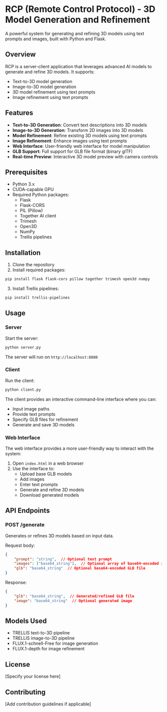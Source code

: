 # RCP (Remote Control Protocol) - 3D Model Generation and Refinement

A powerful system for generating and refining 3D models using text prompts and images, built with Python and Flask.

## Overview

RCP is a server-client application that leverages advanced AI models to generate and refine 3D models. It supports:
- Text-to-3D model generation
- Image-to-3D model generation
- 3D model refinement using text prompts
- Image refinement using text prompts

## Features

- **Text-to-3D Generation**: Convert text descriptions into 3D models
- **Image-to-3D Generation**: Transform 2D images into 3D models
- **Model Refinement**: Refine existing 3D models using text prompts
- **Image Refinement**: Enhance images using text prompts
- **Web Interface**: User-friendly web interface for model manipulation
- **GLB Support**: Full support for GLB file format (binary glTF)
- **Real-time Preview**: Interactive 3D model preview with camera controls

## Prerequisites

- Python 3.x
- CUDA-capable GPU
- Required Python packages:
  - Flask
  - Flask-CORS
  - PIL (Pillow)
  - Together AI client
  - Trimesh
  - Open3D
  - NumPy
  - Trellis pipelines

## Installation

1. Clone the repository
2. Install required packages:
```bash
pip install flask flask-cors pillow together trimesh open3d numpy
```

3. Install Trellis pipelines:
```bash
pip install trellis-pipelines
```

## Usage

### Server

Start the server:
```bash
python server.py
```
The server will run on `http://localhost:8080`

### Client

Run the client:
```bash
python client.py
```

The client provides an interactive command-line interface where you can:
- Input image paths
- Provide text prompts
- Specify GLB files for refinement
- Generate and save 3D models

### Web Interface

The web interface provides a more user-friendly way to interact with the system:
1. Open `index.html` in a web browser
2. Use the interface to:
   - Upload base GLB models
   - Add images
   - Enter text prompts
   - Generate and refine 3D models
   - Download generated models

## API Endpoints

### POST /generate

Generates or refines 3D models based on input data.

Request body:
```json
{
    "prompt": "string",  // Optional text prompt
    "images": ["base64_string"],  // Optional array of base64-encoded images
    "glb": "base64_string"  // Optional base64-encoded GLB file
}
```

Response:
```json
{
    "glb": "base64_string",  // Generated/refined GLB file
    "image": "base64_string"  // Optional generated image
}
```

## Models Used

- TRELLIS text-to-3D pipeline
- TRELLIS image-to-3D pipeline
- FLUX.1-schnell-Free for image generation
- FLUX.1-depth for image refinement

## License

[Specify your license here]

## Contributing

[Add contribution guidelines if applicable] 